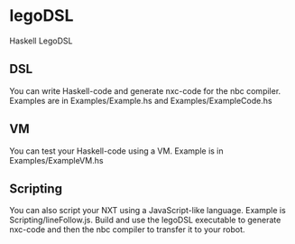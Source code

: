 # legoDSL

Haskell LegoDSL

## DSL

You can write Haskell-code and generate nxc-code for the nbc compiler. Examples are in Examples/Example.hs and Examples/ExampleCode.hs

## VM

You can test your Haskell-code using a VM. Example is in Examples/ExampleVM.hs

## Scripting

You can also script your NXT using a JavaScript-like language. Example is Scripting/lineFollow.js. Build and use the legoDSL executable to generate nxc-code and then the nbc compiler to transfer it to your robot.
